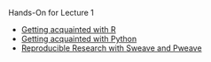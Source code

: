 
Hands-On for Lecture 1

- [Getting acquainted with R](./acquainted-R.md)
- [Getting acquainted with Python](./acquainted-python.md)
- [Reproducible Research with Sweave and Pweave](./intro-to-sweave.md)